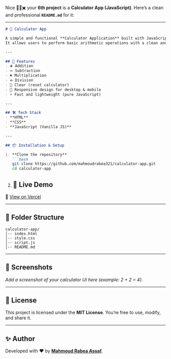Nice 🔢➗✖️ your **6th project** is a **Calculator App (JavaScript)**.
Here’s a clean and professional **`README.md`** for it:

---

````markdown
# 🧮 Calculator App

A simple and functional **Calculator Application** built with JavaScript.  
It allows users to perform basic arithmetic operations with a clean and user-friendly interface.

---

## 🚀 Features
- ➕ Addition  
- ➖ Subtraction  
- ✖️ Multiplication  
- ➗ Division  
- 🧹 Clear (reset calculator)  
- 📱 Responsive design for desktop & mobile  
- ⚡ Fast and lightweight (pure JavaScript)  

---

## 🛠️ Tech Stack
- **HTML**  
- **CSS**  
- **JavaScript (Vanilla JS)**  

---

## 📦 Installation & Setup

1. **Clone the repository**  
   ```bash
   git clone https://github.com/mahmoudrabea321/calculator-app.git
   cd calculator-app
````

2. ## 🚀 Live Demo
🔗 [View on Vercel](https://calculator-beta-indol-16.vercel.app/)


---

## 📂 Folder Structure

```
calculator-app/
│-- index.html
│-- style.css
│-- script.js
│-- README.md
```

---

## 📸 Screenshots

*Add a screenshot of your calculator UI here (example: 2 + 2 = 4).*

---

## 📜 License

This project is licensed under the **MIT License**.
You’re free to use, modify, and share it.

---

## ✨ Author

Developed with ❤️ by [**Mahmoud Rabea Assaf**](https://github.com/mahmoudrabea321).

